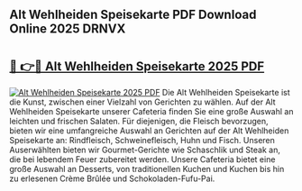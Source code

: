 ## Alt Wehlheiden Speisekarte PDF Download Online 2025 DRNVX

# <h2><a href="http://gc91mp.nevu.top/?p=Alt+Wehlheiden+Speisekarte">🔗 👉🔴 Alt Wehlheiden Speisekarte 2025 PDF</a></h2>

[![Alt Wehlheiden Speisekarte 2025 PDF](https://i.imgur.com/dBaPXMq.png)](http://gc91mp.nevu.top/?p=Alt+Wehlheiden+Speisekarte)
Die Alt Wehlheiden Speisekarte ist die Kunst, zwischen einer Vielzahl von Gerichten zu wählen. Auf der Alt Wehlheiden Speisekarte unserer Cafeteria finden Sie eine große Auswahl an leichten und frischen Salaten. Für diejenigen, die Fleisch bevorzugen, bieten wir eine umfangreiche Auswahl an Gerichten auf der Alt Wehlheiden Speisekarte an: Rindfleisch, Schweinefleisch, Huhn und Fisch. Unseren Auserwählten bieten wir Gourmet-Gerichte wie Schaschlik und Steak an, die bei lebendem Feuer zubereitet werden. Unsere Cafeteria bietet eine große Auswahl an Desserts, von traditionellen Kuchen und Kuchen bis hin zu erlesenen Crème Brûlée und Schokoladen-Fufu-Pai.
